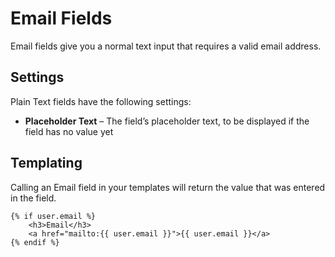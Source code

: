 # Email Fields

Email fields give you a normal text input that requires a valid email address.

## Settings

Plain Text fields have the following settings:

* **Placeholder Text** – The field’s placeholder text, to be displayed if the field has no value yet

## Templating

Calling an Email field in your templates will return the value that was entered in the field.

```twig
{% if user.email %}
    <h3>Email</h3>
    <a href="mailto:{{ user.email }}">{{ user.email }}</a>
{% endif %}
```

